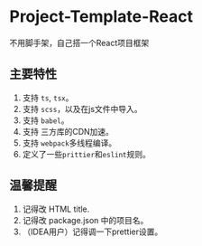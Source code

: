 # Project-Template-React

不用脚手架，自己搭一个React项目框架

## 主要特性

1. 支持 `ts`, `tsx`。
2. 支持 `scss`，以及在js文件中导入。
3. 支持 `babel`。
4. 支持 三方库的CDN加速。
5. 支持 `webpack`多线程编译。
6. 定义了一些`prittier`和`eslint`规则。

## 温馨提醒

1. 记得改 HTML title.
2. 记得改 package.json 中的项目名。
3. （IDEA用户）记得调一下prettier设置。
